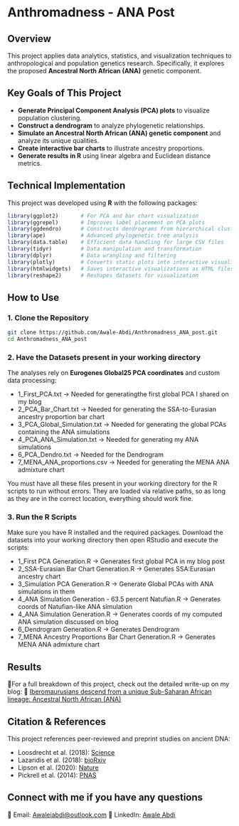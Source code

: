 # Anthromadness - ANA Post

## Overview

This project applies data analytics, statistics, and visualization techniques to anthropological and population genetics research. Specifically, it explores the proposed **Ancestral North African (ANA)** genetic component.

## Key Goals of This Project

- **Generate Principal Component Analysis (PCA) plots** to visualize population clustering.
- **Construct a dendrogram** to analyze phylogenetic relationships.
- **Simulate an Ancestral North African (ANA) genetic component** and analyze its unique qualities.
- **Create interactive bar charts** to illustrate ancestry proportions.
- **Generate results in R** using linear algebra and Euclidean distance metrics.

## Technical Implementation

This project was developed using **R** with the following packages:

```r
library(ggplot2)       # For PCA and bar chart visualization
library(ggrepel)       # Improves label placement on PCA plots
library(ggdendro)      # Constructs dendrograms from hierarchical clustering
library(ape)           # Advanced phylogenetic tree analysis
library(data.table)    # Efficient data handling for large CSV files
library(tidyr)         # Data manipulation and transformation
library(dplyr)         # Data wrangling and filtering
library(plotly)        # Converts static plots into interactive visualizations
library(htmlwidgets)   # Saves interactive visualizations as HTML files
library(reshape2)      # Reshapes datasets for visualization
```

## How to Use

### **1. Clone the Repository**
```sh
git clone https://github.com/Awale-Abdi/Anthromadness_ANA_post.git
cd Anthromadness_ANA_post
```
### 2. Have the Datasets present in your working directory

The analyses rely on **Eurogenes Global25 PCA coordinates** and custom data processing:

- 1_First_PCA.txt → Needed for generatingthe first global PCA I shared on my blog
- 2_PCA_Bar_Chart.txt → Needed for generating the SSA-to-Eurasian ancestry proportion bar chart
- 3_PCA_Global_Simulation.txt → Needed for generating the global PCAs containing the ANA simulations
- 4_PCA_ANA_Simulation.txt → Needed for generating my ANA simulations
- 6_PCA_Dendro.txt → Needed for the Dendrogram
- 7_MENA_ANA_proportions.csv → Needed for generating the MENA ANA admixture chart
  
You must have all these files present in your working directory for the R scripts to run without errors. They are loaded via relative paths, so as long as they are in the correct location, everything should work fine.

### **3. Run the R Scripts**
Make sure you have R installed and the required packages. Download the datasets into your working directory then open RStudio and execute the scripts:

- 1_First PCA Generation.R → Generates first global PCA in my blog post
- 2_SSA-Eurasian Bar Chart Generation.R → Generates SSA:Eurasian ancestry chart
- 3_Simulation PCA Generation.R → Generate Global PCAs with ANA simulations in them
- 4_ANA Simulation Generation - 63.5 percent Natufian.R → Generates coords of Natufian-like ANA simulation
- 4_ANA Simulation Generation.R → Generates coords of my computed ANA simulation discussed on blog
- 6_Dendrogram Generation.R → Generates Dendrogram
- 7_MENA Ancestry Proportions Bar Chart Generation.R → Generates MENA ANA admixture chart

## Results

📖For a full breakdown of this project, check out the detailed write-up on my blog:
🔗 [Iberomaurusians descend from a unique Sub-Saharan African lineage: Ancestral North African (ANA)](https://anthromadness.blogspot.com/2025/02/iberomaurusians-descend-from-unique-sub.html)


## Citation & References
This project references peer-reviewed and preprint studies on ancient DNA:

- Loosdrecht et al. (2018): [Science](https://www.science.org/doi/10.1126/science.aar8380)
- Lazaridis et al. (2018): [bioRxiv](https://www.biorxiv.org/content/10.1101/423079v1)
- Lipson et al. (2020): [Nature](https://www.nature.com/articles/s41586-020-1929-1)
- Pickrell et al. (2014): [PNAS](https://www.pnas.org/doi/full/10.1073/pnas.1313787111)

## Connect with me if you have any questions

📌 Email: Awaleiabdi@outlook.com
📌 LinkedIn: [Awale Abdi]([www.linkedin.com/in/awale-abdi](https://www.linkedin.com/in/awale-abdi/))

